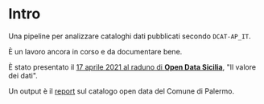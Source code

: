 # Intro

Una pipeline per analizzare cataloghi dati pubblicati secondo `DCAT-AP_IT`.

È un lavoro ancora in corso e da documentare bene.

È stato presentato il [17 aprile 2021 al raduno di **Open Data Sicilia**](https://www.youtube.com/watch?v=QOd1SKzxRqA&t=24274s), "Il valore dei dati".

Un output è il [report](https://github.com/aborruso/checkCatalogue/blob/main/output/openDataComunePalermo/processing/report/openDataComunePalermo.md) sul catalogo open data del Comune di Palermo.
